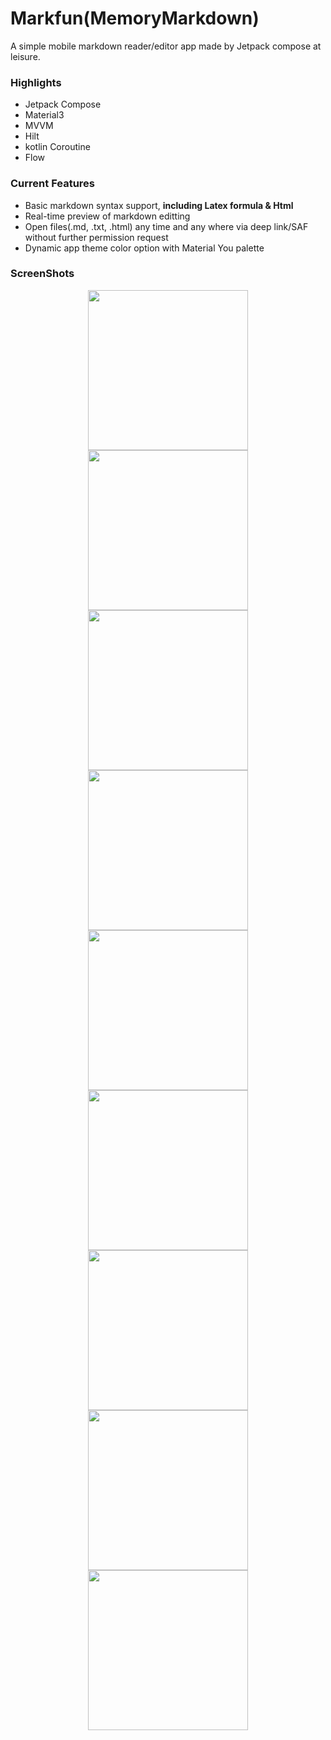 # Markfun(MemoryMarkdown)
A simple mobile markdown reader/editor app made by Jetpack compose at leisure.

### Highlights
- Jetpack Compose
- Material3
- MVVM
- Hilt
- kotlin Coroutine
- Flow

### Current Features
- Basic markdown syntax support, **including Latex formula & Html**
- Real-time preview of markdown editting
- Open files(.md, .txt, .html) any time and any where via deep link/SAF without further permission request
- Dynamic app theme color option with Material You palette

### ScreenShots
<div align="center">
  <img src="https://s2.loli.net/2022/08/07/6BKjcMsUHFPEnSX.jpg" width="256"/><img src="https://s2.loli.net/2022/08/07/bsfS85NX1RgMD2r.jpg" width="256"/><img src="https://s2.loli.net/2022/08/07/RxNumY4vsOtZwVK.jpg" width="256"/>
</div>
<div align="center">
  <img src="https://s2.loli.net/2022/08/07/sULitCex59Yz1yX.jpg" width="256"/><img src="https://s2.loli.net/2022/08/07/3uVJEgcBdNH7fAm.jpg" width="256"/><img src="https://s2.loli.net/2022/08/07/J4BGZq62LNQ8xmA.jpg" width="256"/>
</div>
<div align="center">
  <img src="https://s2.loli.net/2022/08/07/1BQgmFNEeXdPyRf.jpg" width="256"/><img src="https://s2.loli.net/2022/08/07/yRi3jDk2UmMuNPO.jpg" width="256"/><img src="https://s2.loli.net/2022/08/07/G9YtjWaClTg38Oz.jpg" width="256"/>
</div>

